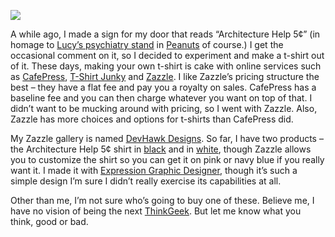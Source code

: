 [![](http://s3.amazonaws.com/devhawk_images/archelp.png)](http://www.zazzle.com/link.asp?associate_id=238197950402547873&redirect=product&product_id=235848130425737882)

A while ago, I made a sign for my door that reads “Architecture Help 5¢”
(in homage to [Lucy’s psychiatry
stand](http://www.snoopy.com/comics/peanuts/fun_and_games/images/lucy_800x600.jpg)
in [Peanuts](http://www.snoopy.com/) of course.) I get the occasional
comment on it, so I decided to experiment and make a t-shirt out of it.
These days, making your own t-shirt is cake with online services such as
[CafePress](http://www.cafepress.com/), [T-Shirt
Junky](http://www.tshirtjunkie.com/) and
[Zazzle](http://www.zazzle.com/). I like Zazzle’s pricing structure the
best – they have a flat fee and pay you a royalty on sales. CafePress
has a baseline fee and you can then charge whatever you want on top of
that. I didn’t want to be mucking around with pricing, so I went with
Zazzle. Also, Zazzle has more choices and options for t-shirts than
CafePress did.

My Zazzle gallery is named [DevHawk
Designs](http://www.zazzle.com/harrypierson*). So far, I have two
products – the Architecture Help 5¢ shirt in
[black](http://www.zazzle.com/link.asp?associate_id=238197950402547873&redirect=product&product_id=235848130425737882)
and in
[white](http://www.zazzle.com/link.asp?associate_id=238197950402547873&redirect=product&product_id=235459386023641151),
though Zazzle allows you to customize the shirt so you can get it on
pink or navy blue if you really want it. I made it with [Expression
Graphic
Designer](http://www.microsoft.com/products/expression/en/graphic_designer),
though it’s such a simple design I’m sure I didn’t really exercise its
capabilities at all.

Other than me, I’m not sure who’s going to buy one of these. Believe me,
I have no vision of being the next
[ThinkGeek](http://www.thinkgeek.com/tshirts/). But let me know what you
think, good or bad.
